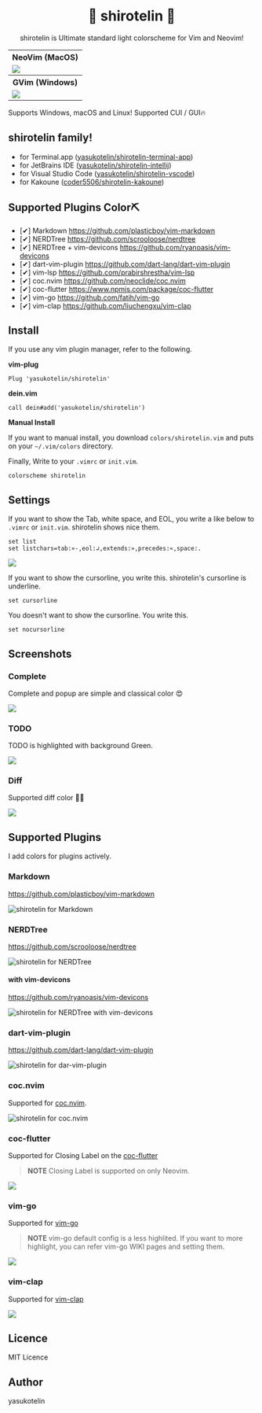 <h1 align="center">🎉 shirotelin 🎉</h1>

<p align="center">shirotelin is Ultimate standard light colorscheme for Vim and Neovim!</p>

<table>
    <tr>
        <th>NeoVim (MacOS)</th>
    </tr>
    <tr>
        <td><img src="images/shirotelin-macos.png"></td>
    </tr>
    <tr>
        <th>GVim (Windows)</th>
    </tr>
    <tr>
        <td><img src="images/shirotelin-windows-gvim.png"></td>
    </tr>
</table>

Supports Windows, macOS and Linux!
Supported CUI / GUI🔥

## shirotelin family!

- for Terminal.app ([yasukotelin/shirotelin-terminal-app](https://github.com/yasukotelin/shirotelin-terminal-app))
- for JetBrains IDE ([yasukotelin/shirotelin-intellij](https://github.com/yasukotelin/shirotelin-intellij))
- for Visual Studio Code ([yasukotelin/shirotelin-vscode](https://github.com/yasukotelin/shirotelin-vscode))
- for Kakoune ([coder5506/shirotelin-kakoune](https://github.com/coder5506/shirotelin-kakoune))

## Supported Plugins Color⛏

- [✔] Markdown https://github.com/plasticboy/vim-markdown
- [✔] NERDTree https://github.com/scrooloose/nerdtree
- [✔] NERDTree + vim-devicons https://github.com/ryanoasis/vim-devicons
- [✔] dart-vim-plugin https://github.com/dart-lang/dart-vim-plugin
- [✔] vim-lsp https://github.com/prabirshrestha/vim-lsp
- [✔] coc.nvim https://github.com/neoclide/coc.nvim
- [✔] coc-flutter https://www.npmjs.com/package/coc-flutter
- [✔] vim-go https://github.com/fatih/vim-go
- [✔] vim-clap https://github.com/liuchengxu/vim-clap

## Install

If you use any vim plugin manager, refer to the following.

**vim-plug**

```vim
Plug 'yasukotelin/shirotelin'
```

**dein.vim**

```vim
call dein#add('yasukotelin/shirotelin')
```

**Manual Install**

If you want to manual install, you download `colors/shirotelin.vim` and puts on your `~/.vim/colors` directory.

Finally, Write to your `.vimrc` or `init.vim`.

```vimrc
colorscheme shirotelin
```

## Settings

If you want to show the Tab, white space, and EOL, you write a like below to `.vimrc` or `init.vim`.
shirotelin shows nice them.

```
set list
set listchars=tab:»-,eol:↲,extends:»,precedes:«,space:.
```

![](./images/shirotelin-list.png)

If you want to show the cursorline, you write this.
shirotelin's cursorline is underline.

```
set cursorline
```

You doesn't want to show the cursorline. You write this.

```
set nocursorline
```

## Screenshots

### Complete

Complete and popup are simple and classical color 😍

<img src="images/complete.gif">

### TODO

TODO is highlighted with background Green.

<img src="images/todo.png">


### Diff

Supported diff color 🤷‍♂️

<img src="images/shirotelin-diff.png">

## Supported Plugins

I add colors for plugins actively.

### Markdown

https://github.com/plasticboy/vim-markdown

<img src="./images/shirotelin-markdown.png" alt="shirotelin for Markdown">

### NERDTree

https://github.com/scrooloose/nerdtree

<img src="images/shirotelin-nerd-tree.png" alt="shirotelin for NERDTree">

#### with vim-devicons

https://github.com/ryanoasis/vim-devicons

<img src="images/shirotelin-nerd-tree-with-vim-devicons.png" alt="shirotelin for NERDTree with vim-devicons">

### dart-vim-plugin

https://github.com/dart-lang/dart-vim-plugin

<img src="images/shirotelin-dart-vim-plugin.png" alt="shirotelin for dar-vim-plugin">

### coc.nvim

Supported for [coc.nvim](https://github.com/neoclide/coc.nvim).<br>

<img src="images/coc-nvim.gif" alt="shirotelin for coc.nvim">

### coc-flutter

Supported for Closing Label on the [coc-flutter](https://www.npmjs.com/package/coc-flutter)

> **NOTE** Closing Label is supported on only Neovim.

![](./images/coc-flutter-closinglabel.png)

### vim-go

Supported for [vim-go](https://github.com/fatih/vim-go)

> **NOTE** vim-go default config is a less highlited. If you want to more highlight, you can refer vim-go WIKI pages and setting them.

![](./images/shirotelin-vim-go.png)

### vim-clap

Supported for [vim-clap](https://github.com/liuchengxu/vim-clap)

![](./images/vim-clap.png)

## Licence

MIT Licence

## Author

yasukotelin
